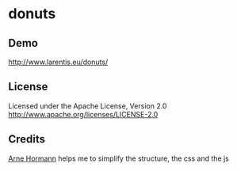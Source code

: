 donuts
======

Demo
----
http://www.larentis.eu/donuts/

License
-------
Licensed under the Apache License, Version 2.0
http://www.apache.org/licenses/LICENSE-2.0

Credits
-------
[Arne Hormann](https://github.com/ahormann) helps me to simplify the structure, the css and the js